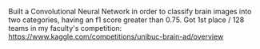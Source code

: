 Built a Convolutional Neural Network in order to classify brain images into two categories, having an f1 score greater than 0.75. 
Got 1st place / 128 teams in my faculty's competition:
https://www.kaggle.com/competitions/unibuc-brain-ad/overview